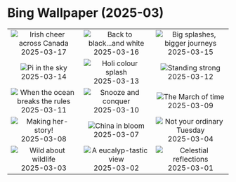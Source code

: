 # Bing Wallpaper (2025-03)

|  |  |  |
|:---:|:---:|:---:|
| ![](https://www.bing.com/th?id=OHR.BeckettBridge_EN-CA5658772029_400x240.jpg "Irish cheer across Canada") 2025-03-17 | ![](https://www.bing.com/th?id=OHR.PandaSnow_EN-CA0601748068_400x240.jpg "Back to black...and white") 2025-03-16 | ![](https://www.bing.com/th?id=OHR.WhaleFestival_EN-CA5433600142_400x240.jpg "Big splashes, bigger journeys") 2025-03-15 |
| ![](https://www.bing.com/th?id=OHR.BasqueDolmen_EN-CA3900622159_400x240.jpg "Pi in the sky") 2025-03-14 | ![](https://www.bing.com/th?id=OHR.HoliColors_EN-CA2415049619_400x240.jpg "Holi colour splash") 2025-03-13 | ![](https://www.bing.com/th?id=OHR.ChateauLoire_EN-CA0574990626_400x240.jpg "Standing strong") 2025-03-12 |
| ![](https://www.bing.com/th?id=OHR.NusaPenida_EN-CA1409655767_400x240.jpg "When the ocean breaks the rules") 2025-03-11 | ![](https://www.bing.com/th?id=OHR.NappingLion_EN-CA3810904692_400x240.jpg "Snooze and conquer") 2025-03-10 | ![](https://www.bing.com/th?id=OHR.ItalyClock_EN-CA0044429164_400x240.jpg "The March of time") 2025-03-09 |
| ![](https://www.bing.com/th?id=OHR.FearlessWomen_EN-CA9880136828_400x240.jpg "Making her-story!") 2025-03-08 | ![](https://www.bing.com/th?id=OHR.PlumBlossom_EN-CA9667491704_400x240.jpg "China in bloom") 2025-03-07 | ![](https://www.bing.com/th?id=OHR.MardiGrasJackson_EN-CA9265935084_400x240.jpg "Not your ordinary Tuesday") 2025-03-04 |
| ![](https://www.bing.com/th?id=OHR.HornbillPair_EN-CA9068536722_400x240.jpg "Wild about wildlife") 2025-03-03 | ![](https://www.bing.com/th?id=OHR.EucalyptusForest_EN-CA8770630646_400x240.jpg "A eucalyp-tastic view") 2025-03-02 | ![](https://www.bing.com/th?id=OHR.MaligneLakeJasper_EN-CA0802451019_400x240.jpg "Celestial reflections") 2025-03-01 |
